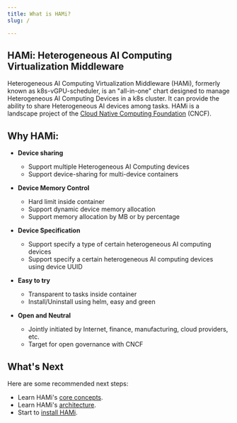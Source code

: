 ```yaml
---
title: What is HAMi?
slug: /

---
```


## HAMi: Heterogeneous AI Computing Virtualization Middleware

Heterogeneous AI Computing Virtualization Middleware (HAMi), formerly known as k8s-vGPU-scheduler, is an "all-in-one" chart designed to manage Heterogeneous AI Computing Devices in a k8s cluster. It can provide the ability to share Heterogeneous AI devices among tasks.
HAMi is a landscape project of the [Cloud Native Computing Foundation](https://cncf.io/) (CNCF).

## Why HAMi:
- __Device sharing__
    - Support multiple Heterogeneous AI Computing devices
    - Support device-sharing for multi-device containers

- __Device Memory Control__
    - Hard limit inside container
    - Support dynamic device memory allocation
    - Support memory allocation by MB or by percentage

- __Device Specification__
    - Support specify a type of certain heterogeneous AI computing devices  
    - Support specify a certain heterogeneous AI computing devices using device UUID

- __Easy to try__
    - Transparent to tasks inside container
    - Install/Uninstall using helm, easy and green

- __Open and Neutral__
    - Jointly initiated by Internet, finance, manufacturing, cloud providers, etc.
    - Target for open governance with CNCF


## What's Next

Here are some recommended next steps:

- Learn HAMi's [core concepts](./concepts.md).
- Learn HAMi's [architecture](./architecture.md).
- Start to [install HAMi](../installation/installation.md).